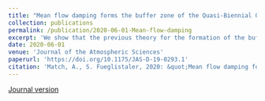 ```yaml
---
title: "Mean flow damping forms the buffer zone of the Quasi-Biennial Oscillation: 1D theory"
collection: publications
permalink: /publication/2020-06-01-Mean-flow-damping
excerpt: 'We show that the previous theory for the formation of the buffer zone of the QBO is circular. We proposed an updated theory: mean flow damping forms the buffer zone of the QBO.'
date: 2020-06-01
venue: 'Journal of the Atmospheric Sciences'
paperurl: 'https://doi.org/10.1175/JAS-D-19-0293.1'
citation: 'Match, A., S. Fueglistaler, 2020: &quot;Mean flow damping forms the buffer zone of the Quasi-Biennial Oscillation: 1D theory.&quot; <i>Journal of the Atmospheric Sciences</i>, 77, 1955-67.'
---
```


[Journal version](https://doi.org/10.1175/JAS-D-19-0293.1)

